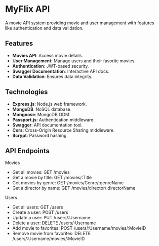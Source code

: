 # MyFlix API

A movie API system providing movie and user management with features like authentication and data validation.

## Features

- **Movies API**: Access movie details.
- **User Management**: Manage users and their favorite movies.
- **Authentication**: JWT-based security.
- **Swagger Documentation**: Interactive API docs.
- **Data Validation**: Ensures data integrity.

## Technologies

- **Express.js**: Node.js web framework.
- **MongoDB**: NoSQL database.
- **Mongoose**: MongoDB ODM.
- **Passport.js**: Authentication middleware.
- **Swagger**: API documentation tool.
- **Cors**: Cross-Origin Resource Sharing middleware.
- **Bcrypt**: Password hashing.

## API Endpoints

Movies

- Get all movies: GET /movies
- Get a movie by title: GET /movies/:Title
- Get movies by genre: GET /movies/Genre/:genreName
- Get a director by name: GET /movies/director/:directorName

Users

- Get all users: GET /users
- Create a user: POST /users
- Update a user: PUT /users/:Username
- Delete a user: DELETE /users/:Username
- Add movie to favorites: POST /users/:Username/movies/:MovieID
- Remove movie from favorites: DELETE /users/:Username/movies/:MovieID
